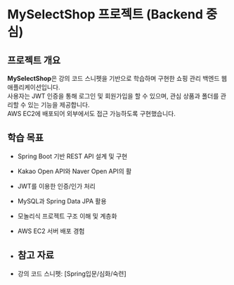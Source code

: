 # MySelectShop 프로젝트 (Backend 중심)

## 프로젝트 개요
**MySelectShop**은 강의 코드 스니펫을 기반으로 학습하며 구현한 쇼핑 관리 백엔드 웹 애플리케이션입니다.  
사용자는 JWT 인증을 통해 로그인 및 회원가입을 할 수 있으며, 관심 상품과 폴더를 관리할 수 있는 기능을 제공합니다.  
AWS EC2에 배포되어 외부에서도 접근 가능하도록 구현했습니다.

## 학습 목표
- Spring Boot 기반 REST API 설계 및 구현
- Kakao Open API와 Naver Open API의 활
- JWT를 이용한 인증/인가 처리  
- MySQL과 Spring Data JPA 활용  
- 모놀리식 프로젝트 구조 이해 및 계층화  
- AWS EC2 서버 배포 경험

- ## 참고 자료
- 강의 코드 스니펫: [Spring입문/심화/숙련]  
